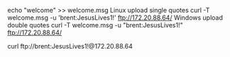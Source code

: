 echo "welcome" >> welcome.msg 
Linux upload single quotes
curl -T welcome.msg -u 'brent:JesusLives1!' ftp://172.20.88.64/
Windows upload double quotes
curl -T welcome.msg -u "brent:JesusLives1!" ftp://172.20.88.64/


curl ftp://brent:JesusLives1!@172.20.88.64